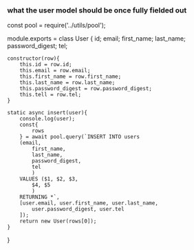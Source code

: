 ### what the user model should be once fully fielded out

const pool = require('../utils/pool');

module.exports = class User {
    id;
    email;
    first_name;
    last_name;
    password_digest;
    tel;

    constructor(row){
        this.id = row.id;
        this.email = row.email;
        this.first_name = row.first_name;
        this.last_name = row.last_name;
        this.password_digest = row.password_digest;
        this.tell = row.tel;
    }

    static async insert(user){
        console.log(user);
        const{
            rows
        } = await pool.query(`INSERT INTO users 
        (email, 
            first_name, 
            last_name, 
            password_digest, 
            tel
            ) 
        VALUES ($1, $2, $3, 
            $4, $5
            ) 
        RETURNING *`, 
        [user.email, user.first_name, user.last_name, 
            user.password_digest, user.tel
        ]);
        return new User(rows[0]);
    }

}

